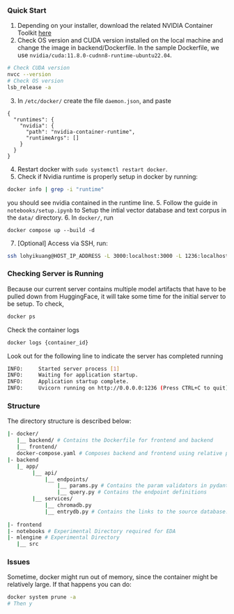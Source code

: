 ### Quick Start 

1. Depending on your installer, download the related NVIDIA Container Toolkit [here](https://docs.nvidia.com/datacenter/cloud-native/container-toolkit/latest/install-guide.html#installing-with-apt)
2. Check OS version and CUDA version installed on the local machine and change the image in backend/Dockerfile. In the sample Dockerfile, we use `nvidia/cuda:11.8.0-cudnn8-runtime-ubuntu22.04`.
```bash
# Check CUDA version
nvcc --version
# Check OS version
lsb_release -a
```
3. In ```/etc/docker/``` create the file ```daemon.json```, and paste
```
{
  "runtimes": {
    "nvidia": {
      "path": "nvidia-container-runtime",
      "runtimeArgs": []
    }
  }
}
```
4. Restart docker with ```sudo systemctl restart docker```.
5. Check if Nvidia runtime is properly setup in docker by running:
```bash
docker info | grep -i "runtime"
```
you should see nvidia contained in the runtime line.
5. Follow the guide in ```notebooks/setup.ipynb``` to Setup the intial vector database and text corpus in the ```data/``` directory. 
6. In ```docker/```, run 
```
docker compose up --build -d
```
7. [Optional] Access via SSH, run:
```bash
ssh lohyikuang@HOST_IP_ADDRESS -L 3000:localhost:3000 -L 1236:localhost:1236
```
### Checking Server is Running 

Because our current server contains multiple model artifacts that have to be pulled down from HuggingFace, it will take some time for the initial server to be setup. To check, 

```bash
docker ps
```

Check the container logs
```bash
docker logs {container_id}
```

Look out for the following line to indicate the server has completed running
```bash
INFO:     Started server process [1]
INFO:     Waiting for application startup.
INFO:     Application startup complete.
INFO:     Uvicorn running on http://0.0.0.0:1236 (Press CTRL+C to quit)
```

### Structure 

The directory structure is described below:

```bash
|- docker/
   |__ backend/ # Contains the Dockerfile for frontend and backend
   |__ frontend/
   docker-compose.yaml # Composes backend and frontend using relative paths
|- backend
   |_ app/
        |__ api/
            |__ endpoints/
                |__ params.py # Contains the param validators in pydantic used for endpoints
                |__ query.py # Contains the endpoint definitions 
        |__ services/
            |__ chromadb.py
            |__ entrydb.py # Contains the links to the source database. Can be either csv or postgres
        
|- frontend
|- notebooks # Experimental Directory required for EDA 
|- mlengine # Experimental Directory
   |__ src
```

### Issues

Sometime, docker might run out of memory, since the container might be relatively large. If that happens you can do: 
```bash
docker system prune -a
# Then y 
```